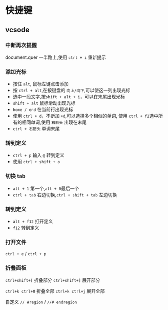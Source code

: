 # 快捷键
## vcsode

### 中断再次提醒
document.quer 一半路上,使用 `ctrl + i` 重新提示

### 添加光标
- 按住 `alt`, 鼠标左键点击添加
- 按 `ctrl + alt`,在按键盘的 `向上/向下`,可以使这一列出现光标
- 选中一段文字,按`shift + alt + i`，可以在末尾出现光标
- `shift + alt` 鼠标滑动出现光标
- `home / end` 在当前行出现光标
- 使用 `ctrl + d`，不断加 `+d`,可以选择多个相似的单词, 使用 `ctrl + f2`选中所有的相同单词,使用 `右箭头` 出现在末尾
- `ctrl + 右箭头` 单词末尾

### 转到定义
- `ctrl + p` 输入 `@` 转到定义 
- 使用 `ctrl + shift + o`

### 切换 tab
- `alt + 1` 第一个,`alt + 0`最后一个
- `ctrl + tab` 右边切换,`ctrl + shift + tab` 左边切换 

### 转到定义
- `alt + f12` 打开定义
- `f12` 转到定义

### 打开文件
 `ctrl + e` / `ctrl + p`

### 折叠面板
`ctrl+shift+[` 折叠部分
`ctrl+shift+]` 展开部分

`ctrl+k ctrl+0` 折叠全部
`ctrl+k ctrl+j` 展开全部

自定义
`// #region` / `//# endregion`








